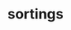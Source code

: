 ---
layout: posts_by_category
categories: sortings
title: sortings
permalink: /category/sortings
---